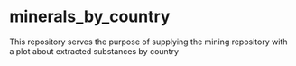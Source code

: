 # minerals_by_country

This repository serves the purpose of supplying the mining repository with a plot about extracted substances by country
